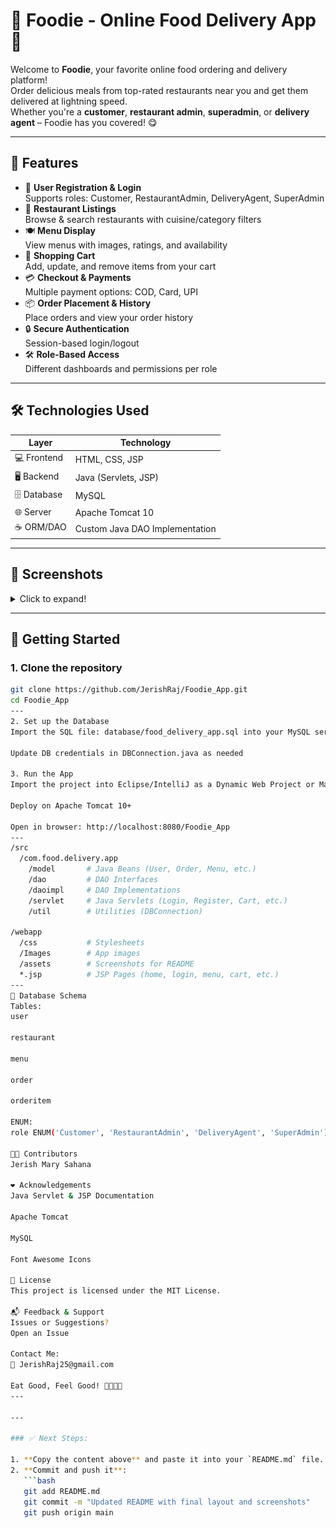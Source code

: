 # 🍔 Foodie - Online Food Delivery App 🚀

Welcome to **Foodie**, your favorite online food ordering and delivery platform!  
Order delicious meals from top-rated restaurants near you and get them delivered at lightning speed.  
Whether you're a **customer**, **restaurant admin**, **superadmin**, or **delivery agent** – Foodie has you covered! 😋

---

## 🌟 Features

- 👤 **User Registration & Login**  
  Supports roles: Customer, RestaurantAdmin, DeliveryAgent, SuperAdmin
- 🏪 **Restaurant Listings**  
  Browse & search restaurants with cuisine/category filters
- 🍽️ **Menu Display**  
  View menus with images, ratings, and availability
- 🛒 **Shopping Cart**  
  Add, update, and remove items from your cart
- 💳 **Checkout & Payments**  
  Multiple payment options: COD, Card, UPI
- 📦 **Order Placement & History**  
  Place orders and view your order history
- 🔒 **Secure Authentication**  
  Session-based login/logout
- 🛠️ **Role-Based Access**  
  Different dashboards and permissions per role

---

## 🛠️ Technologies Used

| Layer        | Technology                             |
|--------------|------------------------------------------|
| 💻 Frontend   | HTML, CSS, JSP                          |
| 🖥️ Backend    | Java (Servlets, JSP)                    |
| 🗄️ Database   | MySQL                                   |
| 🌐 Server     | Apache Tomcat 10                        |
| ☕ ORM/DAO    | Custom Java DAO Implementation          |

---

## 📸 Screenshots

<details>
<summary>Click to expand!</summary>

- 🏠 **Home Page:**

  ![Home](https://raw.githubusercontent.com/JerishRaj/Foodie_App/main/assets/Home.png)

- 🏪 **Restaurant Listing:**

  ![Restaurant](https://raw.githubusercontent.com/JerishRaj/Foodie_App/main/assets/Restaurant.png)

- 🍽️ **Menu Page:**

  ![Menu](https://raw.githubusercontent.com/JerishRaj/Foodie_App/main/assets/Menu.png)

- 🛒 **Cart & Checkout:**

  ![Cart](https://raw.githubusercontent.com/JerishRaj/Foodie_App/main/assets/Cart.png)

- 📦 **Order History:**

  ![Order](https://raw.githubusercontent.com/JerishRaj/Foodie_App/main/assets/Order.png)

</details>

---

## 🚀 Getting Started

### 1. **Clone the repository**
```bash
git clone https://github.com/JerishRaj/Foodie_App.git
cd Foodie_App
---
2. Set up the Database
Import the SQL file: database/food_delivery_app.sql into your MySQL server

Update DB credentials in DBConnection.java as needed

3. Run the App
Import the project into Eclipse/IntelliJ as a Dynamic Web Project or Maven project

Deploy on Apache Tomcat 10+

Open in browser: http://localhost:8080/Foodie_App
---
/src
  /com.food.delivery.app
    /model       # Java Beans (User, Order, Menu, etc.)
    /dao         # DAO Interfaces
    /daoimpl     # DAO Implementations
    /servlet     # Java Servlets (Login, Register, Cart, etc.)
    /util        # Utilities (DBConnection)
    
/webapp
  /css           # Stylesheets
  /Images        # App images
  /assets        # Screenshots for README
  *.jsp          # JSP Pages (home, login, menu, cart, etc.)
---
📝 Database Schema
Tables:
user

restaurant

menu

order

orderitem

ENUM:
role ENUM('Customer', 'RestaurantAdmin', 'DeliveryAgent', 'SuperAdmin')

👨‍💻 Contributors
Jerish Mary Sahana

❤️ Acknowledgements
Java Servlet & JSP Documentation

Apache Tomcat

MySQL

Font Awesome Icons

🤝 License
This project is licensed under the MIT License.

📬 Feedback & Support
Issues or Suggestions?
Open an Issue

Contact Me:
📧 JerishRaj25@gmail.com

Eat Good, Feel Good! 🍕🍟🍔🍜
---

---

### ✅ Next Steps:

1. **Copy the content above** and paste it into your `README.md` file.
2. **Commit and push it**:
   ```bash
   git add README.md
   git commit -m "Updated README with final layout and screenshots"
   git push origin main


